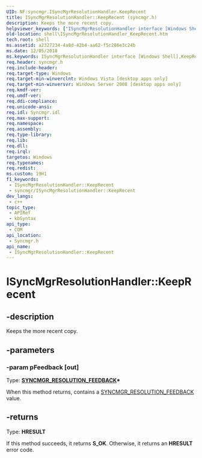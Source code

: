 ```yaml
---
UID: NF:syncmgr.ISyncMgrResolutionHandler.KeepRecent
title: ISyncMgrResolutionHandler::KeepRecent (syncmgr.h)
description: Keeps the more recent copy.
helpviewer_keywords: ["ISyncMgrResolutionHandler interface [Windows Shell]","KeepRecent method","ISyncMgrResolutionHandler.KeepRecent","ISyncMgrResolutionHandler::KeepRecent","KeepRecent","KeepRecent method [Windows Shell]","KeepRecent method [Windows Shell]","ISyncMgrResolutionHandler interface","_shell_ISyncMgrResolutionHandler_KeepRecent","shell.ISyncMgrResolutionHandler_KeepRecent","syncmgr/ISyncMgrResolutionHandler::KeepRecent"]
old-location: shell\ISyncMgrResolutionHandler_KeepRecent.htm
tech.root: shell
ms.assetid: a2327234-4a8d-42b4-aa62-f5c286e3c24b
ms.date: 12/05/2018
ms.keywords: ISyncMgrResolutionHandler interface [Windows Shell],KeepRecent method, ISyncMgrResolutionHandler.KeepRecent, ISyncMgrResolutionHandler::KeepRecent, KeepRecent, KeepRecent method [Windows Shell], KeepRecent method [Windows Shell],ISyncMgrResolutionHandler interface, _shell_ISyncMgrResolutionHandler_KeepRecent, shell.ISyncMgrResolutionHandler_KeepRecent, syncmgr/ISyncMgrResolutionHandler::KeepRecent
req.header: syncmgr.h
req.include-header: 
req.target-type: Windows
req.target-min-winverclnt: Windows Vista [desktop apps only]
req.target-min-winversvr: Windows Server 2008 [desktop apps only]
req.kmdf-ver: 
req.umdf-ver: 
req.ddi-compliance: 
req.unicode-ansi: 
req.idl: Syncmgr.idl
req.max-support: 
req.namespace: 
req.assembly: 
req.type-library: 
req.lib: 
req.dll: 
req.irql: 
targetos: Windows
req.typenames: 
req.redist: 
ms.custom: 19H1
f1_keywords:
 - ISyncMgrResolutionHandler::KeepRecent
 - syncmgr/ISyncMgrResolutionHandler::KeepRecent
dev_langs:
 - c++
topic_type:
 - APIRef
 - kbSyntax
api_type:
 - COM
api_location:
 - Syncmgr.h
api_name:
 - ISyncMgrResolutionHandler::KeepRecent
---
```


# ISyncMgrResolutionHandler::KeepRecent


## -description

Keeps the more recent copy.

## -parameters

### -param pFeedback [out]

Type: <b><a href="/windows/desktop/api/syncmgr/ne-syncmgr-syncmgr_resolution_feedback">SYNCMGR_RESOLUTION_FEEDBACK</a>*</b>

When this method returns, contains a <a href="/windows/desktop/api/syncmgr/ne-syncmgr-syncmgr_resolution_feedback">SYNCMGR_RESOLUTION_FEEDBACK</a> value.

## -returns

Type: <b>HRESULT</b>

If this method succeeds, it returns <b xmlns:loc="http://microsoft.com/wdcml/l10n">S_OK</b>. Otherwise, it returns an <b xmlns:loc="http://microsoft.com/wdcml/l10n">HRESULT</b> error code.


